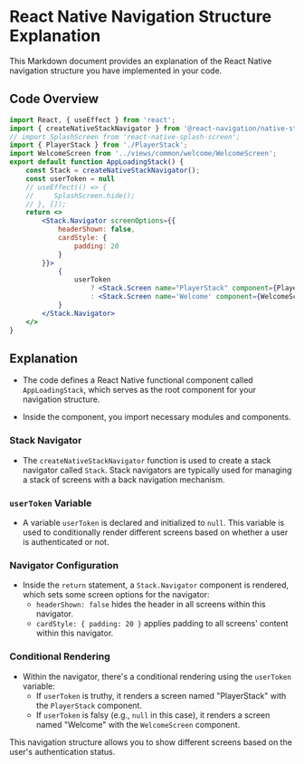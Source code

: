 
# React Native Navigation Structure Explanation

This Markdown document provides an explanation of the React Native navigation structure you have implemented in your code.

## Code Overview

```jsx
import React, { useEffect } from 'react';
import { createNativeStackNavigator } from '@react-navigation/native-stack';
// import SplashScreen from 'react-native-splash-screen';
import { PlayerStack } from './PlayerStack';
import WelcomeScreen from '../views/common/welcome/WelcomeScreen';
export default function AppLoadingStack() {
    const Stack = createNativeStackNavigator();
    const userToken = null
    // useEffect(() => {
    //     SplashScreen.hide();
    // }, []);
    return <>
        <Stack.Navigator screenOptions={{
            headerShown: false,
            cardStyle: {
                padding: 20
            }
        }}>
            {
                userToken
                    ? <Stack.Screen name="PlayerStack" component={PlayerStack} />
                    : <Stack.Screen name='Welcome' component={WelcomeScreen} />
            }
        </Stack.Navigator>
    </>
}
```

## Explanation

- The code defines a React Native functional component called `AppLoadingStack`, which serves as the root component for your navigation structure.

- Inside the component, you import necessary modules and components.

### Stack Navigator

- The `createNativeStackNavigator` function is used to create a stack navigator called `Stack`. Stack navigators are typically used for managing a stack of screens with a back navigation mechanism.

### `userToken` Variable

- A variable `userToken` is declared and initialized to `null`. This variable is used to conditionally render different screens based on whether a user is authenticated or not.

### Navigator Configuration

- Inside the `return` statement, a `Stack.Navigator` component is rendered, which sets some screen options for the navigator:
  - `headerShown: false` hides the header in all screens within this navigator.
  - `cardStyle: { padding: 20 }` applies padding to all screens' content within this navigator.

### Conditional Rendering

- Within the navigator, there's a conditional rendering using the `userToken` variable:
  - If `userToken` is truthy, it renders a screen named "PlayerStack" with the `PlayerStack` component.
  - If `userToken` is falsy (e.g., `null` in this case), it renders a screen named "Welcome" with the `WelcomeScreen` component.

This navigation structure allows you to show different screens based on the user's authentication status.

